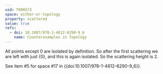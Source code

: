 ```yaml
---
uid: T000573
space: either-or-topology
property: scattered
value: true
refs:
  - doi: 10.1007/978-1-4612-6290-9_6
    name: Counterexamples in Topology
---
```

All points except $0$ are isolated by definition. So after the first scattering we are left with just $\{0\}$, and this is again isolated. So the scattering height is 2.

See item #5 for space #17 in {{doi:10.1007/978-1-4612-6290-9_6}}.
